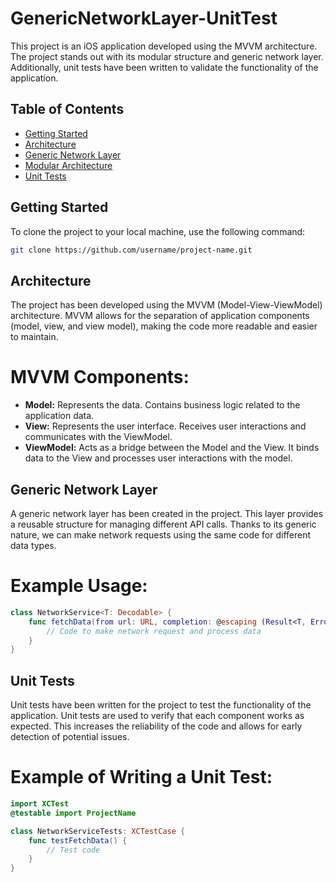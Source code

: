 # GenericNetworkLayer-UnitTest

This project is an iOS application developed using the MVVM architecture. The project stands out with its modular structure and generic network layer. Additionally, unit tests have been written to validate the functionality of the application.

## Table of Contents

- [Getting Started](#getting-started)
- [Architecture](#architecture)
- [Generic Network Layer](#generic-network-layer)
- [Modular Architecture](#modular-architecture)
- [Unit Tests](#unit-tests)

## Getting Started

To clone the project to your local machine, use the following command:

```bash
git clone https://github.com/username/project-name.git
```

## Architecture

The project has been developed using the MVVM (Model-View-ViewModel) architecture. MVVM allows for the separation of application components (model, view, and view model), making the code more readable and easier to maintain.

# MVVM Components:
- **Model:** Represents the data. Contains business logic related to the application data.
- **View:** Represents the user interface. Receives user interactions and communicates with the ViewModel.
- **ViewModel:** Acts as a bridge between the Model and the View. It binds data to the View and processes user interactions with the model.

 ## Generic Network Layer
 
A generic network layer has been created in the project. This layer provides a reusable structure for managing different API calls. Thanks to its generic nature, we can make network requests using the same code for different data types.

# Example Usage:

```swift
class NetworkService<T: Decodable> {
    func fetchData(from url: URL, completion: @escaping (Result<T, Error>) -> Void) {
        // Code to make network request and process data
    }
}
```


## Unit Tests

Unit tests have been written for the project to test the functionality of the application. Unit tests are used to verify that each component works as expected. This increases the reliability of the code and allows for early detection of potential issues.

# Example of Writing a Unit Test:
```swift
import XCTest
@testable import ProjectName

class NetworkServiceTests: XCTestCase {
    func testFetchData() {
        // Test code
    }
}
 ```
